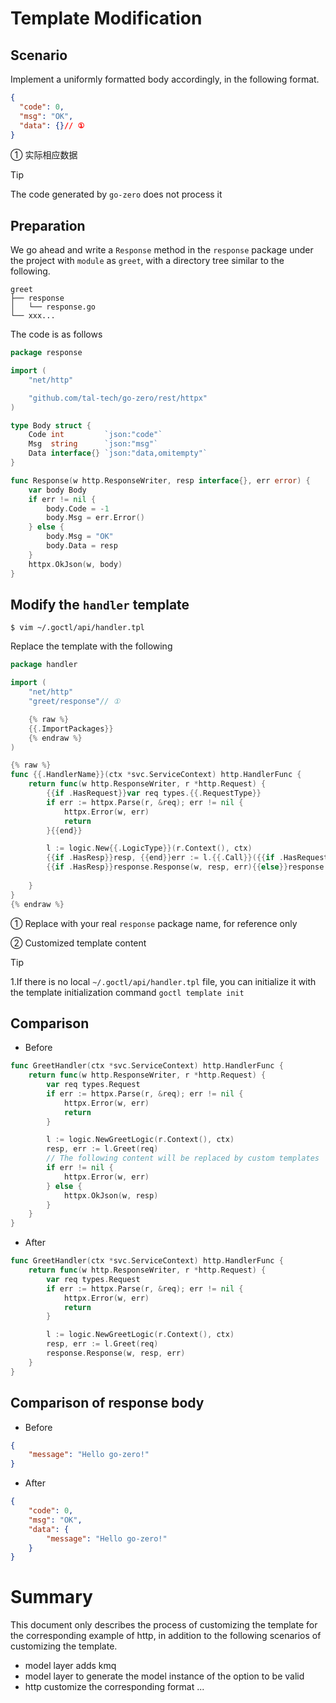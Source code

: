 # Template Modification

## Scenario
Implement a uniformly formatted body accordingly, in the following format.
```json
{
  "code": 0,
  "msg": "OK",
  "data": {}// ①
}
```

① 实际相应数据

> [!TIP]
> The code generated by `go-zero` does not process it

## Preparation
We go ahead and write a `Response` method in the `response` package under the project with `module` as `greet`, with a directory tree similar to the following.
```text
greet
├── response
│   └── response.go
└── xxx...
```

The code is as follows
```go
package response

import (
	"net/http"

	"github.com/tal-tech/go-zero/rest/httpx"
)

type Body struct {
	Code int         `json:"code"`
	Msg  string      `json:"msg"`
	Data interface{} `json:"data,omitempty"`
}

func Response(w http.ResponseWriter, resp interface{}, err error) {
	var body Body
	if err != nil {
		body.Code = -1
		body.Msg = err.Error()
	} else {
		body.Msg = "OK"
		body.Data = resp
	}
	httpx.OkJson(w, body)
}
```

## Modify the `handler` template
```shell
$ vim ~/.goctl/api/handler.tpl
```

Replace the template with the following
```go
package handler

import (
	"net/http"
	"greet/response"// ①

	{% raw %}
	{{.ImportPackages}}
	{% endraw %}
)

{% raw %}
func {{.HandlerName}}(ctx *svc.ServiceContext) http.HandlerFunc {
	return func(w http.ResponseWriter, r *http.Request) {
		{{if .HasRequest}}var req types.{{.RequestType}}
		if err := httpx.Parse(r, &req); err != nil {
			httpx.Error(w, err)
			return
		}{{end}}

		l := logic.New{{.LogicType}}(r.Context(), ctx)
		{{if .HasResp}}resp, {{end}}err := l.{{.Call}}({{if .HasRequest}}req{{end}})
		{{if .HasResp}}response.Response(w, resp, err){{else}}response.Response(w, nil, err){{end}}//②
			
	}
}
{% endraw %}
```

① Replace with your real `response` package name, for reference only

② Customized template content

> [!TIP]
>
> 1.If there is no local `~/.goctl/api/handler.tpl` file, you can initialize it with the template initialization command `goctl template init`

## Comparison
* Before
```go
func GreetHandler(ctx *svc.ServiceContext) http.HandlerFunc {
	return func(w http.ResponseWriter, r *http.Request) {
		var req types.Request
		if err := httpx.Parse(r, &req); err != nil {
			httpx.Error(w, err)
			return
		}

		l := logic.NewGreetLogic(r.Context(), ctx)
		resp, err := l.Greet(req)
		// The following content will be replaced by custom templates
		if err != nil {
			httpx.Error(w, err)
		} else {
			httpx.OkJson(w, resp)
		}
	}
}
```  
* After
```go
func GreetHandler(ctx *svc.ServiceContext) http.HandlerFunc {
	return func(w http.ResponseWriter, r *http.Request) {
		var req types.Request
		if err := httpx.Parse(r, &req); err != nil {
			httpx.Error(w, err)
			return
		}

		l := logic.NewGreetLogic(r.Context(), ctx)
		resp, err := l.Greet(req)
		response.Response(w, resp, err)
	}
}
```

## Comparison of response body

* Before
```json
{
    "message": "Hello go-zero!"
}
```

* After
```json
{
    "code": 0,
    "msg": "OK",
    "data": {
        "message": "Hello go-zero!"
    }
}
```

# Summary
This document only describes the process of customizing the template for the corresponding example of http, in addition to the following scenarios of customizing the template.
* model layer adds kmq
* model layer to generate the model instance of the option to be valid
* http customize the corresponding format
  ...